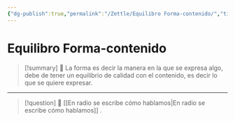 ```yaml
---
{"dg-publish":true,"permalink":"/Zettle/Equilibro Forma-contenido/","title":"Equilibro Forma-contenido","created":"Monday, 2023-10-02, 2:31:23 pm","updated":"2023-10-02T14:33"}
---
```



# Equilibro Forma-contenido

> [!summary] 🧠
> La forma es decir la manera en la que se expresa algo, debe de tener un equilibrio de calidad con el contenido, es decir lo que se quiere expresar.

- --
> [!question] 🔗
> [[En radio se escribe cómo hablamos\|En radio se escribe cómo hablamos]]
> .
